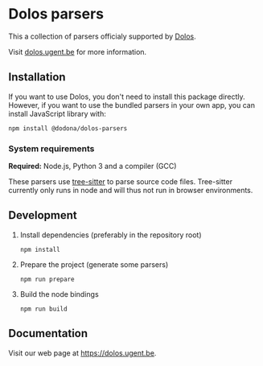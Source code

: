 # Dolos parsers

This a collection of parsers officialy supported by [Dolos](https://dolos.ugent.be).

Visit [dolos.ugent.be](https://dolos.ugent.be) for more information.

## Installation

If you want to use Dolos, you don't need to install this package directly.
However, if you want to use the bundled parsers in your own app, you can install JavaScript library with:

```
npm install @dodona/dolos-parsers
```

### System requirements

**Required:** Node.js, Python 3 and a compiler (GCC)

These parsers use [tree-sitter](https://www.npmjs.com/package/tree-sitter) to parse source code files.
Tree-sitter currently only runs in node and will thus not run in browser environments.

## Development

1. Install dependencies (preferably in the repository root)
    ```
    npm install
    ```
2. Prepare the project (generate some parsers)
    ```
    npm run prepare
    ```
3. Build the node bindings
    ```
    npm run build
    ```

## Documentation

Visit our web page at <https://dolos.ugent.be>.
